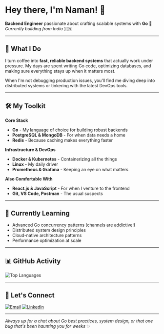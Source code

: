 # Hey there, I'm Naman! 👋

**Backend Engineer** passionate about crafting scalable systems with **Go** 🚀  
*Currently building from India* 🇮🇳

---

## 🎯 What I Do

I turn coffee into **fast, reliable backend systems** that actually work under pressure. My days are spent writing Go code, optimizing databases, and making sure everything stays up when it matters most.

When I'm not debugging production issues, you'll find me diving deep into distributed systems or tinkering with the latest DevOps tools.

---

## 🛠️ My Toolkit

**Core Stack**
- **Go** - My language of choice for building robust backends
- **PostgreSQL & MongoDB** - For when data needs a home
- **Redis** - Because caching makes everything faster

**Infrastructure & DevOps**
- **Docker & Kubernetes** - Containerizing all the things
- **Linux** - My daily driver
- **Prometheus & Grafana** - Keeping an eye on what matters

**Also Comfortable With**
- **React.js & JavaScript** - For when I venture to the frontend
- **Git, VS Code, Postman** - The usual suspects

---

## 🌱 Currently Learning

- Advanced Go concurrency patterns (channels are addictive!)
- Distributed system design principles
- Cloud-native architecture patterns
- Performance optimization at scale

---

## 📊 GitHub Activity

![Top Languages](https://github-readme-stats.vercel.app/api/top-langs/?username=namansh70747&layout=compact&theme=dark&hide_border=true)

---

## 💬 Let's Connect

[![Email](https://img.shields.io/badge/Email-D14836?style=flat&logo=gmail&logoColor=white)](mailto:nsharma_be24@thapar.edu) [![LinkedIn](https://img.shields.io/badge/LinkedIn-0077B5?style=flat&logo=linkedin&logoColor=white)](https://www.linkedin.com/in/naman-sharma-8b9bb6333)

---

*Always up for a chat about Go best practices, system design, or that one bug that's been haunting you for weeks* ✨

